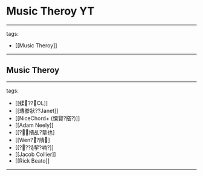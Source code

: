 ﻿---
layout: default
---

# Music Theroy YT

---
tags:
  - [[Music Theroy]]
  
---

## Music Theroy
---
tags:
  - [[蝚??OL]]
  - [[瑼豢狀??Janet]]
  - [[NiceChord+ (憟賢?撘?)]]
  - [[Adam Neely]]
  - [[?撌乩?摰也]
  - [[Wen??隤]
  - [[???挈?喃?]]
  - [[Jacob Collier]]
  - [[Rick Beato]]
  
---
